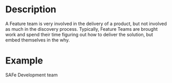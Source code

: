 # Description
A Feature team is very involved in the delivery of a product, but not involved as much in the discovery process. Typically, Feature Teams are brought work and spend their time figuring out how to deliver the solution, but embed themselves in the why.

# Example
SAFe Development team 